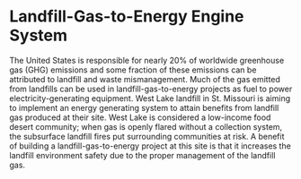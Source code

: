 # Landfill-Gas-to-Energy Engine System

The United States is responsible for nearly 20% of worldwide greenhouse gas (GHG) emissions and some fraction of these emissions can be attributed to landfill and waste mismanagement. Much of the gas emitted from landfills can be used in landfill-gas-to-energy projects as fuel to power electricity-generating equipment. West Lake landfill in St. Missouri is aiming to implement an energy generating system to attain benefits from landfill gas produced at their site. West Lake is considered a low-income food desert community; when gas is openly flared without a collection system, the subsurface landfill fires put surrounding communities at risk. A benefit of building a landfill-gas-to-energy project at this site is that it increases the landfill environment safety due to the proper management of the landfill gas.
